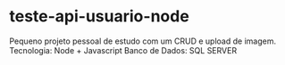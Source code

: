 # teste-api-usuario-node

Pequeno projeto pessoal de estudo com um CRUD e upload de imagem.
Tecnologia: Node + Javascript
Banco de Dados: SQL SERVER
